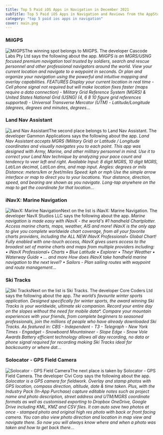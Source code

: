 ```yaml
---
title: Top 5 Paid iOS Apps in Navigation in December 2021
subTitle: Top 5 Paid iOS Apps in Navigation and Reviews from the AppStore in December 2021.
category: "top 5 paid ios apps in navigation"
cover: main.png
---
```


### MilGPS

![MilGPS](https://is1-ssl.mzstatic.com/image/thumb/Purple125/v4/06/14/68/0614685b-b5b8-2cfe-c2ca-d7520f8c1f06/AppIcon-1x_U007emarketing-0-10-0-85-220.png/100x100bb.png)The winning spot belongs to MilGPS. The developer Cascode Labs Pty Ltd says the following about the app. _MilGPS is an MGRS/USNG focused premium navigation tool trusted by soldiers, search and rescue personnel and other professional navigators around the world. View your current location and navigate to a waypoint in seconds. Or plan and organize your navigation using the powerful and intuitive mapping and overlay capabilities.  FEATURES Display your current location in real time - Cell phone signal not required but will make location fixes faster (maps require a data connection) - Military Grid Reference System (MGRS) & United States National Grid (USNG) (4, 6 8 10 figure grid references supported) - Universal Transverse Mercator (UTM) - Latitude/Longitude (degrees, degrees and minutes, degrees_...

### Land Nav Assistant

![Land Nav Assistant](https://is1-ssl.mzstatic.com/image/thumb/Purple118/v4/f7/6f/7a/f76f7a4e-bb5a-0484-ac08-cd1aa7e0d3d4/AppIcon-0-1x_U007emarketing-0-0-85-220-0-10.png/100x100bb.png)The second place belongs to Land Nav Assistant. The developer Gammon Applications says the following about the app. _Land Nav Assistant accepts MGRS (Military Grid) or Latitude / Longitude coordinates and visually navigates you to each point.  This app was designed with Army, Marine, and other military personnel in mind. Use it to correct your Land Nav technique by analyzing your pace count and tendency to veer left and right.  Available Input: 8 digit MGRS, 10 digit MGRS, Lat/Lon decimal, Lat/Lon dms, and map input.  Angles: degrees or mils Distance: meters/km or feet/miles Speed: kph or mph  Use the simple arrow interface or map to direct you to your locations. Your distance, direction, speed, and bearing are shown as you navigate.  Long-tap anywhere on the map to get the coordinate for that location_...

### iNavX: Marine Navigation

![iNavX: Marine Navigation](https://is3-ssl.mzstatic.com/image/thumb/Purple116/v4/da/da/c9/dadac9b3-3407-ec6b-284f-10e365d07cee/AppIcon-0-0-1x_U007emarketing-0-0-0-9-0-0-sRGB-0-0-0-GLES2_U002c0-512MB-85-220-0-0.png/100x100bb.png)Next on the list is iNavX: Marine Navigation. The developer NavX Studios LLC says the following about the app. _Marine navigation is made easy with iNavX - the world's #1 handheld Chartplotter. Access marine charts, maps, weather, AIS and more!   iNavX is the only app to give you complete worldwide chart coverage, from all your favorite charts providers, including the ALL NEW iNavX Professional+ Global Chart! Fully enabled with one-touch access, iNavX gives users access to the broadest set of marine charts and maps from multiple providers including:  • iNavX Professional+ Charts • Blue Latitude • Explorer  • Theyr Weather  • Waterway Guide • … and more  How does iNavX take handheld marine navigation to the next level? • Sailors -  Plan sailing routes with waypoint and route management_...

### Ski Tracks

![Ski Tracks](https://is2-ssl.mzstatic.com/image/thumb/Purple126/v4/18/a9/9d/18a99d4d-8769-e34a-f8b9-a7e1f9a89490/AppIcon-0-0-1x_U007emarketing-0-0-0-4-0-0-sRGB-0-0-0-GLES2_U002c0-512MB-85-220-0-0.png/100x100bb.png)Next on the list is Ski Tracks. The developer Core Coders Ltd says the following about the app. _The world’s favourite winter sports application.  Designed specifically for winter sports, the award winning Ski Tracks is your worldwide, ultimate ski companion. Record your entire day on the slopes without the need for mobile data*.   Compare your mountain experiences with your friends, from complete beginners to seasoned professionals, join the millions of people who have already downloaded Ski Tracks.  As featured in: CBS - Independent - T3 - Telegraph - New York Times - Engadget - Snowboard Mountaineer - Slope Edge - Snow Vole Awards  Battery efficient technology allows all day recording, no data or phone signal required for recording making Ski Tracks ideal for backcountry or where dat_...

### Solocator - GPS Field Camera

![Solocator - GPS Field Camera](https://is3-ssl.mzstatic.com/image/thumb/Purple124/v4/b1/27/95/b1279514-bcc1-ec4e-1fec-1ff4185ce9ca/AppIcon-0-0-1x_U007emarketing-0-0-0-7-0-0-sRGB-0-0-0-GLES2_U002c0-512MB-85-220-0-0.png/100x100bb.png)The next place is taken by Solocator - GPS Field Camera. The developer Civi Corp says the following about the app. _Solocator is a GPS camera for fieldwork. Overlay and stamp photos with GPS location, compass direction, altitude, date & time taken. Plus, with the Industry Pack (In-App Purchase) capture editable notes such as project name and photo description, street address and UTM/MGRS coordinate formats as well as customised exporting to Dropbox OneDrive, Google Drive including KML, KMZ and CSV files. It can auto save two photos at once - stamped photo and original high res photo with back or front facing camera. You can also view photo direction and location in map view and navigate there. So now you will always know where and when a photo was taken and how to get back there_...

